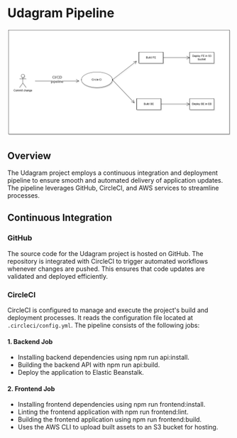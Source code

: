 # Udagram Pipeline
![ci-cd-pipeline.png](ci-cd-pipeline.png)
## Overview
The Udagram project employs a continuous integration and deployment pipeline to ensure smooth and automated delivery of application updates. The pipeline leverages GitHub, CircleCI, and AWS services to streamline processes.
## Continuous Integration

### GitHub
The source code for the Udagram project is hosted on GitHub. The repository is integrated with CircleCI to trigger automated workflows whenever changes are pushed. This ensures that code updates are validated and deployed efficiently.
### CircleCI
CircleCI is configured to manage and execute the project's build and deployment processes. It reads the configuration file located at `.circleci/config.yml`. The pipeline consists of the following jobs:

#### 1. Backend Job
- Installing backend dependencies using npm run api:install.
- Building the backend API with npm run api:build.
- Deploy the application to Elastic Beanstalk.

#### 2. Frontend Job
- Installing frontend dependencies using npm run frontend:install.
- Linting the frontend application with npm run frontend:lint.
- Building the frontend application using npm run frontend:build.
- Uses the AWS CLI to upload built assets to an S3 bucket for hosting.

